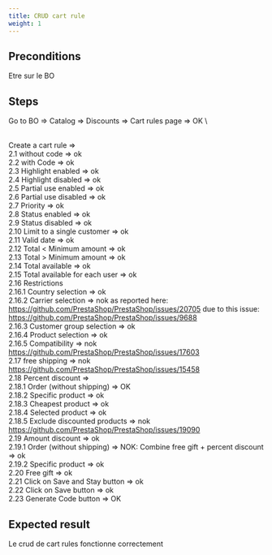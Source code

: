 ```yaml
---
title: CRUD cart rule
weight: 1
---
```


## Preconditions

Etre sur le BO
## Steps

Go to BO => Catalog => Discounts => Cart rules page => OK\
\
Create a cart rule =>\
2.1 without code => ok\
2.2 with Code => ok\
2.3 Highlight enabled => ok\
2.4 Highlight disabled => ok\
2.5 Partial use enabled => ok\
2.6 Partial use disabled => ok\
2.7 Priority => ok\
2.8 Status enabled => ok\
2.9 Status disabled => ok\
2.10 Limit to a single customer => ok\
2.11 Valid date => ok\
2.12 Total < Minimum amount => ok\
2.13 Total > Minimum amount => ok\
2.14 Total available => ok\
2.15 Total available for each user => ok\
2.16 Restrictions\
2.16.1 Country selection => ok\
2.16.2 Carrier selection => nok as reported here: https://github.com/PrestaShop/PrestaShop/issues/20705 due to this issue: https://github.com/PrestaShop/PrestaShop/issues/9688\
2.16.3 Customer group selection => ok\
2.16.4 Product selection => ok\
2.16.5 Compatibility => nok https://github.com/PrestaShop/PrestaShop/issues/17603\
2.17 free shipping => nok https://github.com/PrestaShop/PrestaShop/issues/15458\
2.18 Percent discount =>\
2.18.1 Order (without shipping) => OK\
2.18.2 Specific product => ok\
2.18.3 Cheapest product => ok\
2.18.4 Selected product => ok\
2.18.5 Exclude discounted products => nok https://github.com/PrestaShop/PrestaShop/issues/19090\
2.19 Amount discount => ok\
2.19.1 Order (without shipping) => NOK: Combine free gift + percent discount => ok\
2.19.2 Specific product => ok\
2.20 Free gift => ok\
2.21 Click on Save and Stay button => ok\
2.22 Click on Save button => ok\
2.23 Generate Code button => OK

## Expected result

Le crud de cart rules fonctionne correctement

